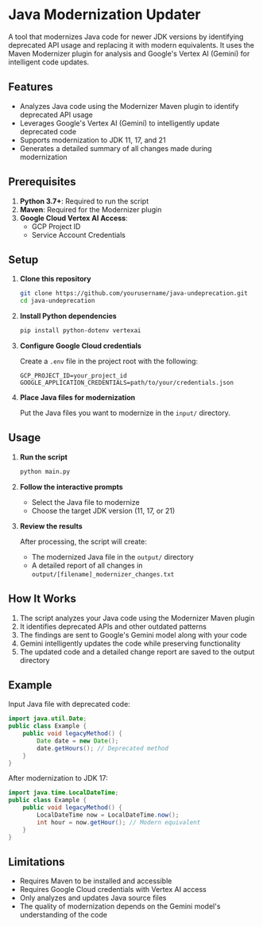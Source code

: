 # Java Modernization Updater

A tool that modernizes Java code for newer JDK versions by identifying deprecated API usage and replacing it with modern equivalents. It uses the Maven Modernizer plugin for analysis and Google's Vertex AI (Gemini) for intelligent code updates.

## Features

- Analyzes Java code using the Modernizer Maven plugin to identify deprecated API usage
- Leverages Google's Vertex AI (Gemini) to intelligently update deprecated code
- Supports modernization to JDK 11, 17, and 21
- Generates a detailed summary of all changes made during modernization

## Prerequisites

1. **Python 3.7+**: Required to run the script
2. **Maven**: Required for the Modernizer plugin
3. **Google Cloud Vertex AI Access**: 
   - GCP Project ID
   - Service Account Credentials

## Setup

1. **Clone this repository**
   ```bash
   git clone https://github.com/yourusername/java-undeprecation.git
   cd java-undeprecation
   ```

2. **Install Python dependencies**
   ```bash
   pip install python-dotenv vertexai
   ```

3. **Configure Google Cloud credentials**
   
   Create a `.env` file in the project root with the following:
   ```
   GCP_PROJECT_ID=your_project_id
   GOOGLE_APPLICATION_CREDENTIALS=path/to/your/credentials.json
   ```

4. **Place Java files for modernization**
   
   Put the Java files you want to modernize in the `input/` directory.

## Usage

1. **Run the script**
   ```bash
   python main.py
   ```

2. **Follow the interactive prompts**
   - Select the Java file to modernize
   - Choose the target JDK version (11, 17, or 21)

3. **Review the results**
   
   After processing, the script will create:
   - The modernized Java file in the `output/` directory
   - A detailed report of all changes in `output/[filename]_modernizer_changes.txt`

## How It Works

1. The script analyzes your Java code using the Modernizer Maven plugin
2. It identifies deprecated APIs and other outdated patterns
3. The findings are sent to Google's Gemini model along with your code
4. Gemini intelligently updates the code while preserving functionality
5. The updated code and a detailed change report are saved to the output directory

## Example

Input Java file with deprecated code:
```java
import java.util.Date;
public class Example {
    public void legacyMethod() {
        Date date = new Date();
        date.getHours(); // Deprecated method
    }
}
```

After modernization to JDK 17:
```java
import java.time.LocalDateTime;
public class Example {
    public void legacyMethod() {
        LocalDateTime now = LocalDateTime.now();
        int hour = now.getHour(); // Modern equivalent
    }
}
```

## Limitations

- Requires Maven to be installed and accessible
- Requires Google Cloud credentials with Vertex AI access
- Only analyzes and updates Java source files
- The quality of modernization depends on the Gemini model's understanding of the code

